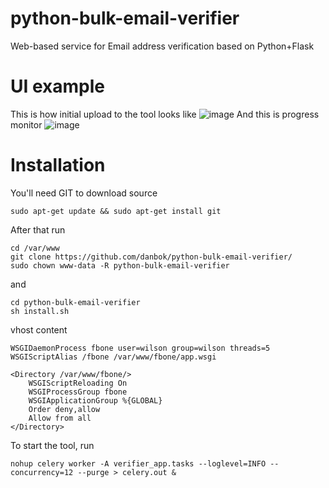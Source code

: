 # python-bulk-email-verifier
Web-based service for Email address verification based on Python+Flask
# UI example
This is how initial upload to the tool looks like
![image](https://cloud.githubusercontent.com/assets/7872919/14596854/f31282ac-056a-11e6-8fd7-14c4e092e517.png)
And this is progress monitor
![image](https://cloud.githubusercontent.com/assets/7872919/14596855/f3143926-056a-11e6-8685-29f48ec492df.png)
# Installation
You'll need GIT to download source
```
sudo apt-get update && sudo apt-get install git
```
After that run
```
cd /var/www
git clone https://github.com/danbok/python-bulk-email-verifier/
sudo chown www-data -R python-bulk-email-verifier
```
and 
```
cd python-bulk-email-verifier
sh install.sh
```
vhost content
```
WSGIDaemonProcess fbone user=wilson group=wilson threads=5
WSGIScriptAlias /fbone /var/www/fbone/app.wsgi

<Directory /var/www/fbone/>
    WSGIScriptReloading On
    WSGIProcessGroup fbone
    WSGIApplicationGroup %{GLOBAL}
    Order deny,allow
    Allow from all
</Directory>
```
To start the tool, run
```
nohup celery worker -A verifier_app.tasks --loglevel=INFO --concurrency=12 --purge > celery.out &
```
